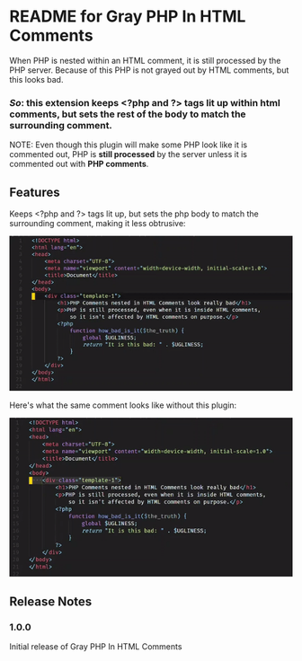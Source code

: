 # README for Gray PHP In HTML Comments

When PHP is nested within an HTML comment, it is still processed by the PHP server. Because of this PHP is not grayed out by HTML comments, but this looks bad.

### **_So_**: this extension keeps \<?php and \?> tags lit up within html comments, but sets the rest of the body to match the surrounding comment.

NOTE: Even though this plugin will make some PHP look like it is commented out, PHP is **still processed** by the server unless it is commented out with **PHP comments**.

## Features

Keeps \<?php and \?> tags lit up, but sets the php body to match the surrounding comment, making it less obtrusive:

![](https://github.com/parkernilson/vsc-gray-php-in-html-comments/blob/master/docs/gray-php-in-html-comment.gif?raw=true)

Here's what the same comment looks like without this plugin:

![](https://github.com/parkernilson/vsc-gray-php-in-html-comments/blob/master/docs/not-gray-php-in-html-comment.gif?raw=true)

## Release Notes

### 1.0.0

Initial release of Gray PHP In HTML Comments
